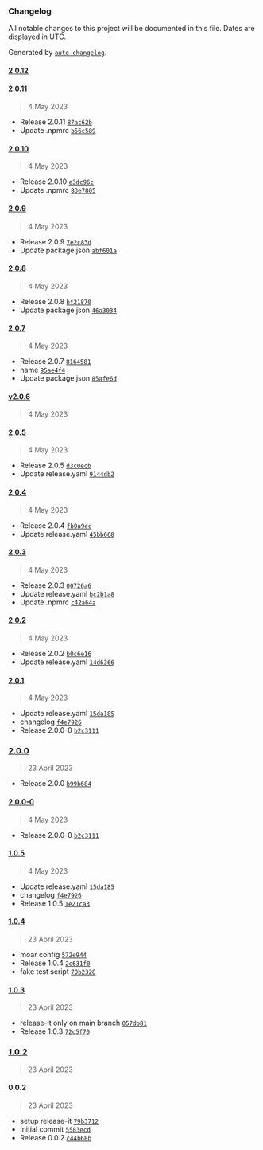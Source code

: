 ### Changelog

All notable changes to this project will be documented in this file. Dates are displayed in UTC.

Generated by [`auto-changelog`](https://github.com/CookPete/auto-changelog).

#### [2.0.12](https://github.com/novakps/please-release-me/compare/2.0.11...2.0.12)

#### [2.0.11](https://github.com/novakps/please-release-me/compare/2.0.10...2.0.11)

> 4 May 2023

- Release 2.0.11 [`87ac62b`](https://github.com/novakps/please-release-me/commit/87ac62b42ad1df91fb502beee9aa00edac4f6d5b)
- Update .npmrc [`b56c589`](https://github.com/novakps/please-release-me/commit/b56c589e06bebbb77a5dcf8eb6e0d5d141de8e91)

#### [2.0.10](https://github.com/novakps/please-release-me/compare/2.0.9...2.0.10)

> 4 May 2023

- Release 2.0.10 [`e3dc96c`](https://github.com/novakps/please-release-me/commit/e3dc96cae75f0c08f2c0b0b55566148668ad8abb)
- Update .npmrc [`83e7805`](https://github.com/novakps/please-release-me/commit/83e7805054b2719757353450b96dc5c5c082b046)

#### [2.0.9](https://github.com/novakps/please-release-me/compare/2.0.8...2.0.9)

> 4 May 2023

- Release 2.0.9 [`7e2c83d`](https://github.com/novakps/please-release-me/commit/7e2c83d6cc94410cf381b6213f13dc9169caf522)
- Update package.json [`abf601a`](https://github.com/novakps/please-release-me/commit/abf601afc9caa36d0a040ec493fa14c6f7ac62ee)

#### [2.0.8](https://github.com/novakps/please-release-me/compare/2.0.7...2.0.8)

> 4 May 2023

- Release 2.0.8 [`bf21870`](https://github.com/novakps/please-release-me/commit/bf21870e4275c1e2aab990143eba0702b275491d)
- Update package.json [`46a3034`](https://github.com/novakps/please-release-me/commit/46a30342eeb76bf646eb3939b84b75795d23f055)

#### [2.0.7](https://github.com/novakps/please-release-me/compare/v2.0.6...2.0.7)

> 4 May 2023

- Release 2.0.7 [`8164581`](https://github.com/novakps/please-release-me/commit/8164581f64a8f3670a23675eb21647bc1291c774)
- name [`95ae4f4`](https://github.com/novakps/please-release-me/commit/95ae4f4a6714805b6e71be3334cb7b9e14da196c)
- Update package.json [`85afe6d`](https://github.com/novakps/please-release-me/commit/85afe6d70f09410fd7ec77577f1b84eb19dd509f)

#### [v2.0.6](https://github.com/novakps/please-release-me/compare/2.0.5...v2.0.6)

> 4 May 2023

#### [2.0.5](https://github.com/novakps/please-release-me/compare/2.0.4...2.0.5)

> 4 May 2023

- Release 2.0.5 [`d3c0ecb`](https://github.com/novakps/please-release-me/commit/d3c0ecb885160407e38547f936c1a788f0095eef)
- Update release.yaml [`9144db2`](https://github.com/novakps/please-release-me/commit/9144db21071c447c4dac7d1452f229deb78551af)

#### [2.0.4](https://github.com/novakps/please-release-me/compare/2.0.3...2.0.4)

> 4 May 2023

- Release 2.0.4 [`fb0a9ec`](https://github.com/novakps/please-release-me/commit/fb0a9ec04b57cf23abfe4ee26bdfac6fdab8b1ff)
- Update release.yaml [`45bb668`](https://github.com/novakps/please-release-me/commit/45bb66869c253ac472446f8cdcaf2e6ee98b3d3b)

#### [2.0.3](https://github.com/novakps/please-release-me/compare/2.0.2...2.0.3)

> 4 May 2023

- Release 2.0.3 [`00726a6`](https://github.com/novakps/please-release-me/commit/00726a67d1d1816aac6e011fda236a1df9dbf426)
- Update release.yaml [`bc2b1a8`](https://github.com/novakps/please-release-me/commit/bc2b1a84570647731bd1fc7d7d5aab7df8777f1c)
- Update .npmrc [`c42a64a`](https://github.com/novakps/please-release-me/commit/c42a64ab28a2966cff4dc0a643c72c8e8f9323db)

#### [2.0.2](https://github.com/novakps/please-release-me/compare/2.0.1...2.0.2)

> 4 May 2023

- Release 2.0.2 [`b0c6e16`](https://github.com/novakps/please-release-me/commit/b0c6e16910ef9a4d344df1e42e0df22c14a65666)
- Update release.yaml [`14d6366`](https://github.com/novakps/please-release-me/commit/14d6366d7e9ac2f839f31d4ebdd3c907fb3977d3)

#### [2.0.1](https://github.com/novakps/please-release-me/compare/2.0.0...2.0.1)

> 4 May 2023

- Update release.yaml [`15da185`](https://github.com/novakps/please-release-me/commit/15da185c6b64f96ede1febd3384e7e39448135c2)
- changelog [`f4e7926`](https://github.com/novakps/please-release-me/commit/f4e7926599d706f415daa3efc3e4b49ce9361fc7)
- Release 2.0.0-0 [`b2c3111`](https://github.com/novakps/please-release-me/commit/b2c31115cb81eedb9d42c9fe89895a0ba2b2aad1)

### [2.0.0](https://github.com/novakps/please-release-me/compare/2.0.0-0...2.0.0)

> 23 April 2023

- Release 2.0.0 [`b99b684`](https://github.com/novakps/please-release-me/commit/b99b68407c4f1c561afb8406b66fc90a2a0c1d26)

#### [2.0.0-0](https://github.com/novakps/please-release-me/compare/1.0.5...2.0.0-0)

> 4 May 2023

- Release 2.0.0-0 [`b2c3111`](https://github.com/novakps/please-release-me/commit/b2c31115cb81eedb9d42c9fe89895a0ba2b2aad1)

#### [1.0.5](https://github.com/novakps/please-release-me/compare/1.0.4...1.0.5)

> 4 May 2023

- Update release.yaml [`15da185`](https://github.com/novakps/please-release-me/commit/15da185c6b64f96ede1febd3384e7e39448135c2)
- changelog [`f4e7926`](https://github.com/novakps/please-release-me/commit/f4e7926599d706f415daa3efc3e4b49ce9361fc7)
- Release 1.0.5 [`1e21ca3`](https://github.com/novakps/please-release-me/commit/1e21ca368fc0430cfdcc372e4cd6a7a88637a9c1)

#### [1.0.4](https://github.com/novakps/please-release-me/compare/1.0.3...1.0.4)

> 23 April 2023

- moar config [`572e944`](https://github.com/novakps/please-release-me/commit/572e944f6342faa07719c653ab863035fe89fc70)
- Release 1.0.4 [`2c631f0`](https://github.com/novakps/please-release-me/commit/2c631f0b5fd2205b439798f3079edad8a0c1f95c)
- fake test script [`70b2328`](https://github.com/novakps/please-release-me/commit/70b232811419264eb71c0663e940df0a94a34e70)

#### [1.0.3](https://github.com/novakps/please-release-me/compare/1.0.2...1.0.3)

> 23 April 2023

- release-it only on main branch [`057db81`](https://github.com/novakps/please-release-me/commit/057db81aec231be7616d588bf20240f81328d886)
- Release 1.0.3 [`72c5f70`](https://github.com/novakps/please-release-me/commit/72c5f704e3cf9c534c7fe90bb93b84c5376494ee)

### [1.0.2](https://github.com/novakps/please-release-me/compare/0.0.2...1.0.2)

> 23 April 2023

#### 0.0.2

> 23 April 2023

- setup release-it [`79b3712`](https://github.com/novakps/please-release-me/commit/79b3712f1bdeb42408273f5721e1c0a93f32ad73)
- Initial commit [`5583ecd`](https://github.com/novakps/please-release-me/commit/5583ecd728016923648128ec297606b4e314972f)
- Release 0.0.2 [`c44b68b`](https://github.com/novakps/please-release-me/commit/c44b68b422a420fafc409123353dc8c6b3bc91bd)
